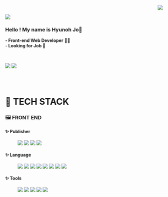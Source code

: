 <p align="right">
<a href="https://hits.seeyoufarm.com"><img src="https://hits.seeyoufarm.com/api/count/incr/badge.svg?url=https%3A%2F%2Fgithub.com%2Fletsjo%2Fhit-counter&count_bg=%2379C83D&title_bg=%23555555&icon=github.svg&icon_color=%23E7E7E7&title=hits&edge_flat=false"/></a>
</p>
<p align="left">
<img src="https://capsule-render.vercel.app/api?type=waving&color=79C83D&fontColor=E7E7E7&height=200&section=header&text=LetsJo%20Github!&fontSize=90" />
</p>
<h3><b>Hello ! My name is Hyunoh Jo</b>👋</h3>
<b>- Front-end Web Developer</b> 👨‍💻<br>
<b>- Looking for Job 👀</b><br><br><br>
<p>
<img src="https://github-readme-stats.vercel.app/api?username=letsjo&show_icons=true&theme=dark">
<img src="https://github-readme-stats.vercel.app/api/top-langs/?username=letsjo&layout=compact&theme=dark"><br><br>
</p>
<br>

<p align="center">

**<h1 align="left">📝 TECH STACK</h1>**
**<h3> 🖼️ FRONT END </h3>**

**<h4>✨ Publisher</h4>**
<p style="margin-left: 40px">
  <img src="https://img.shields.io/badge/HTML-E34F26?style=flat&logo=HTML5&logoColor=white">
  <img src="https://img.shields.io/badge/CSS-1572B6?style=flat&logo=CSS3&logoColor=white">
  <img src="https://img.shields.io/badge/Bootstrap-7952B3?style=flat&logo=Bootstrap&logoColor=white">
  <img src="https://img.shields.io/badge/Node.Js-339933?style=flat&logo=Node.js&logoColor=white" />
</p>

**<h4>✨ Language</h4>**
<p style="margin-left: 40px">
  <img src="https://img.shields.io/badge/JavaScript-F7DF1E?style=flat-square&logo=JavaScript&logoColor=white">
  <img src="https://img.shields.io/badge/TypeScript-3178C6?style=flat&logo=TypeScript&logoColor=white">
  <img src="https://img.shields.io/badge/jQuery-0769AD?style=flat&logo=jQuery&logoColor=white">
  <img src="https://img.shields.io/badge/React-61DAFB?style=flat&logo=React&logoColor=white">
  <img src="https://img.shields.io/badge/Redux-764ABC?style=flat&logo=Redux&logoColor=white">
  <img src="https://img.shields.io/badge/Styled Components-DB7093?style=flat&logo=Styled-components&logoColor=white">
  <img src="https://img.shields.io/badge/Prettier-F7B93E?style=flat&logo=Prettier&logoColor=white">
  <img src="https://img.shields.io/badge/ESLint-4B32C3?style=flat&logo=ESLint&logoColor=white">
</p>

**<h4> ✨ Tools </h4>**
<p style="margin-left: 40px;">
  <img src="https://img.shields.io/badge/Git-F05032?style=flat&logo=Git&logoColor=white">
  <img src="https://img.shields.io/badge/Github-181717?style=flat&logo=Github&logoColor=white">
  <img src="https://img.shields.io/badge/Figma-F24E1E?style=flat&logo=Figma&logoColor=white">
  <img src="https://img.shields.io/badge/Notion-000000?style=flat&logo=Notion&logoColor=white">
  <img src="https://img.shields.io/badge/Slack-4A154B?style=flat&logo=Slack&logoColor=white">
</p>
<br>
